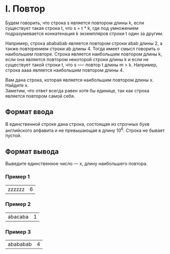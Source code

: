 # I. Повтор

Будем говорить, что строка s является повтором длины k, если существует такая строка t, что s = t * k, где под умножением 
подразумевается конкатенация k экземпляров строки t один за другим.

Например, строка abababab является повтором строки abab длины 2, а также повторением строки ab длины 4. Тогда имеет смысл 
говорить о наибольшем повторе. Строка является наибольшим повтором длины k, если она является повтором некоторой строки 
длины k и если не существует такой строки t, что s —– повтор t длины m > k. Например, строка aaaa является наибольшим повтором длины 4.

Вам дана строка, которая является наибольшим повтором длины x. Найдите x.<br>
Заметим, что ответ всегда равен хотя бы единице, так как строка является повтором самой себя.

## Формат ввода

В единственной строке дана строка, состоящая из строчных букв английского алфавита и не превышающая в длину 10<sup>6</sup>. 
Строка не бывает пустой.

## Формат вывода

Выведите единственное число — x, длину наибольшего повтора.

### Пример 1

<table><tr>
<td>
zzzzzz
</td>
<td>
6
</td>
</tr></table>

### Пример 2

<table><tr>
<td>
abacaba
</td>
<td>
1
</td>
</tr></table>

### Пример 3

<table><tr>
<td>
abababab
</td>
<td>
4
</td>
</tr></table>